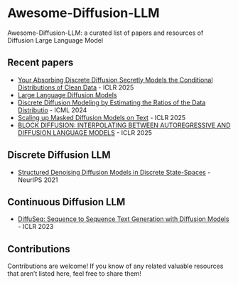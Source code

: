 # Awesome-Diffusion-LLM

Awesome-Diffusion-LLM: a curated list of papers and resources of Diffusion Large Language Model

## Recent papers
- [Your Absorbing Discrete Diffusion Secretly Models the Conditional Distributions of Clean Data](https://arxiv.org/abs/2406.03736) - ICLR 2025
- [Large Language Diffusion Models](https://arxiv.org/abs/2502.09992)
- [Discrete Diffusion Modeling by Estimating the Ratios of the Data Distributio](https://arxiv.org/abs/2310.16834) - ICML 2024
- [Scaling up Masked Diffusion Models on Text](https://arxiv.org/abs/2410.18514) - ICLR 2025
- [BLOCK DIFFUSION: INTERPOLATING BETWEEN AUTOREGRESSIVE AND DIFFUSION LANGUAGE MODELS](https://arxiv.org/abs/2503.09573) - ICLR 2025

## Discrete Diffusion LLM
- [Structured Denoising Diffusion Models in Discrete State-Spaces](https://arxiv.org/abs/2107.03006) - NeurIPS 2021

## Continuous Diffusion LLM
- [DiffuSeq: Sequence to Sequence Text Generation with Diffusion Models](https://arxiv.org/abs/2210.08933) - ICLR 2023


## Contributions 
Contributions are welcome! If you know of any related valuable resources that aren’t listed here, feel free to share them!
